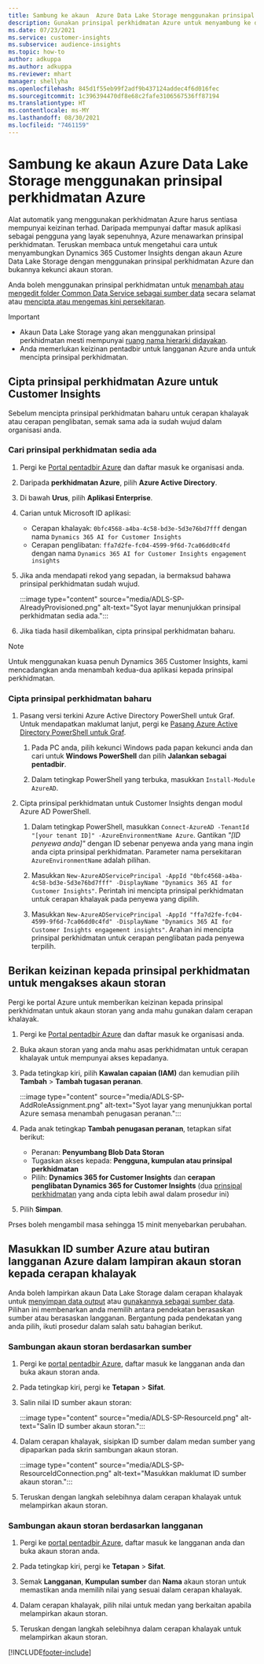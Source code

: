 ```yaml
---
title: Sambung ke akaun  Azure Data Lake Storage menggunakan prinsipal perkhidmatan
description: Gunakan prinsipal perkhidmatan Azure untuk menyambung ke data lake anda sendiri.
ms.date: 07/23/2021
ms.service: customer-insights
ms.subservice: audience-insights
ms.topic: how-to
author: adkuppa
ms.author: adkuppa
ms.reviewer: mhart
manager: shellyha
ms.openlocfilehash: 845d1f55eb99f2adf9b437124addec4f6d016fec
ms.sourcegitcommit: 1c396394470df8e68c2fafe3106567536ff87194
ms.translationtype: HT
ms.contentlocale: ms-MY
ms.lasthandoff: 08/30/2021
ms.locfileid: "7461159"
---
```

# <a name="connect-to-an-azure-data-lake-storage-account-by-using-an-azure-service-principal"></a>Sambung ke akaun Azure Data Lake Storage menggunakan prinsipal perkhidmatan Azure
<!--note from editor: The Cloud Style Guide would have us just use "Azure Data Lake Storage" to mean the current version, unless the old version (Gen1) is mentioned. I've followed this guidance, even though it seems that our docs and Azure docs are all over the map on this.-->
Alat automatik yang menggunakan perkhidmatan Azure harus sentiasa mempunyai keizinan terhad. Daripada mempunyai daftar masuk aplikasi sebagai pengguna yang layak sepenuhnya, Azure menawarkan prinsipal perkhidmatan. Teruskan membaca untuk mengetahui cara untuk menyambungkan Dynamics 365 Customer Insights dengan akaun Azure Data Lake Storage dengan menggunakan prinsipal perkhidmatan Azure dan bukannya kekunci akaun storan. 

Anda boleh menggunakan prinsipal perkhidmatan untuk [menambah atau mengedit folder Common Data Service sebagai sumber data](connect-common-data-model.md) secara selamat atau [mencipta atau mengemas kini persekitaran](get-started-paid.md).<!--note from editor: Suggested. Or it could be ", or create a new environment or update an existing one". I think "new" is implied with "create". The comma is necessary.-->

> [!IMPORTANT]
> - Akaun Data Lake Storage yang akan menggunakan<!--note from editor: Suggested. Or perhaps it could be "The Data Lake Storage account to which you want to give access to the service principal..."--> prinsipal perkhidmatan mesti mempunyai [ruang nama hierarki didayakan](/azure/storage/blobs/data-lake-storage-namespace).
> - Anda memerlukan keizinan pentadbir untuk langganan Azure anda untuk mencipta prinsipal perkhidmatan.

## <a name="create-an-azure-service-principal-for-customer-insights"></a>Cipta prinsipal perkhidmatan Azure untuk Customer Insights

Sebelum mencipta prinsipal perkhidmatan baharu untuk cerapan khalayak atau cerapan penglibatan, semak sama ada ia sudah wujud dalam organisasi anda.

### <a name="look-for-an-existing-service-principal"></a>Cari prinsipal perkhidmatan sedia ada

1. Pergi ke [Portal pentadbir Azure](https://portal.azure.com) dan daftar masuk ke organisasi anda.

2. Daripada **perkhidmatan Azure**, pilih **Azure Active Directory**.

3. Di bawah **Urus**, pilih **Aplikasi Enterprise**.

4. Carian untuk Microsoft<!--note from editor: Via Microsoft Writing Style Guide.--> ID aplikasi:
   - Cerapan khalayak: `0bfc4568-a4ba-4c58-bd3e-5d3e76bd7fff` dengan nama `Dynamics 365 AI for Customer Insights`
   - Cerapan penglibatan: `ffa7d2fe-fc04-4599-9f6d-7ca06dd0c4fd` dengan nama `Dynamics 365 AI for Customer Insights engagement insights`

5. Jika anda mendapati rekod yang sepadan, ia bermaksud bahawa prinsipal perkhidmatan sudah wujud. 
   
   :::image type="content" source="media/ADLS-SP-AlreadyProvisioned.png" alt-text="Syot layar menunjukkan prinsipal perkhidmatan sedia ada.":::
   
6. Jika tiada hasil dikembalikan, cipta prinsipal perkhidmatan baharu.

>[!NOTE]
>Untuk menggunakan kuasa penuh Dynamics 365 Customer Insights, kami mencadangkan anda menambah kedua-dua aplikasi kepada prinsipal perkhidmatan.<!--note from editor: Using the note format is suggested, just so this doesn't get lost by being tucked up in the step.-->

### <a name="create-a-new-service-principal"></a>Cipta prinsipal perkhidmatan baharu
<!--note from editor: Some general formatting notes: The MWSG wants bold for text the user enters (in addition to UI strings and the settings users select), but there's plenty of precedent for using code format for entering text in PowerShell so I didn't change that. Note that italic should be used for placeholders, but not much else.-->
1. Pasang versi terkini Azure Active Directory PowerShell untuk Graf. Untuk mendapatkan maklumat lanjut, pergi ke [Pasang Azure Active Directory PowerShell untuk Graf](/powershell/azure/active-directory/install-adv2).

   1. Pada PC anda, pilih kekunci Windows pada papan kekunci anda dan cari untuk **Windows PowerShell** dan pilih **Jalankan sebagai pentadbir**.<!--note from editor: Or should this be something like "search for **Windows PowerShell** and, if asked, select **Run as administrator**."?-->
   
   1. Dalam tetingkap PowerShell yang terbuka, masukkan `Install-Module AzureAD`.

2. Cipta prinsipal perkhidmatan untuk Customer Insights dengan modul Azure AD PowerShell.

   1. Dalam tetingkap PowerShell, masukkan `Connect-AzureAD -TenantId "[your tenant ID]" -AzureEnvironmentName Azure`. Gantikan *"[ID penyewa anda]"*<!--note from editor: Edit okay? Or should the quotation marks stay in the command line, in which case it would be "Replace *[your tenant ID]* --> dengan ID sebenar penyewa anda yang mana ingin anda cipta prinsipal perkhidmatan. Parameter nama persekitaran `AzureEnvironmentName` adalah pilihan.
  
   1. Masukkan `New-AzureADServicePrincipal -AppId "0bfc4568-a4ba-4c58-bd3e-5d3e76bd7fff" -DisplayName "Dynamics 365 AI for Customer Insights"`. Perintah ini mencipta prinsipal perkhidmatan untuk cerapan khalayak pada penyewa yang dipilih. 

   1. Masukkan `New-AzureADServicePrincipal -AppId "ffa7d2fe-fc04-4599-9f6d-7ca06dd0c4fd" -DisplayName "Dynamics 365 AI for Customer Insights engagement insights"`. Arahan ini mencipta prinsipal perkhidmatan untuk cerapan penglibatan<!--note from editor: Edit okay?--> pada penyewa terpilih.

## <a name="grant-permissions-to-the-service-principal-to-access-the-storage-account"></a>Berikan keizinan kepada prinsipal perkhidmatan untuk mengakses akaun storan

Pergi ke portal Azure untuk memberikan keizinan kepada prinsipal perkhidmatan untuk akaun storan yang anda mahu gunakan dalam cerapan khalayak.

1. Pergi ke [Portal pentadbir Azure](https://portal.azure.com) dan daftar masuk ke organisasi anda.

1. Buka akaun storan yang anda mahu asas perkhidmatan untuk cerapan khalayak untuk mempunyai akses kepadanya.

1. Pada tetingkap kiri, pilih **Kawalan capaian (IAM)** dan kemudian pilih **Tambah** > **Tambah tugasan peranan**.

   :::image type="content" source="media/ADLS-SP-AddRoleAssignment.png" alt-text="Syot layar yang menunjukkan portal Azure semasa menambah penugasan peranan.":::

1. Pada anak tetingkap **Tambah penugasan peranan**, tetapkan sifat berikut:
   - Peranan: **Penyumbang Blob Data Storan**
   - Tugaskan akses kepada: **Pengguna, kumpulan atau prinsipal perkhidmatan**
   - Pilih: **Dynamics 365 for Customer Insights** dan **cerapan penglibatan Dynamics 365 for Customer Insights** (dua [prinsipal perkhidmatan](#create-a-new-service-principal) yang anda cipta lebih awal dalam prosedur ini)

1.  Pilih **Simpan**.

Prses boleh mengambil masa sehingga 15 minit menyebarkan perubahan.

## <a name="enter-the-azure-resource-id-or-the-azure-subscription-details-in-the-storage-account-attachment-to-audience-insights"></a>Masukkan ID sumber Azure atau butiran langganan Azure dalam lampiran akaun storan kepada cerapan khalayak

Anda boleh<!--note from editor: Edit suggested only if this section is optional.--> lampirkan akaun Data Lake Storage dalam cerapan khalayak untuk [menyimpan data output](manage-environments.md) atau [gunakannya sebagai sumber data](connect-common-data-service-lake.md). Pilihan ini membenarkan anda memilih antara pendekatan berasaskan sumber atau berasaskan langganan. Bergantung pada pendekatan yang anda pilih, ikuti prosedur dalam salah satu bahagian berikut.<!--note from editor: Suggested.-->

### <a name="resource-based-storage-account-connection"></a>Sambungan akaun storan berdasarkan sumber

1. Pergi ke [portal pentadbir Azure](https://portal.azure.com), daftar masuk ke langganan anda dan buka akaun storan anda.

1. Pada tetingkap kiri, pergi ke **Tetapan** > **Sifat**.

1. Salin nilai ID sumber akaun storan:

   :::image type="content" source="media/ADLS-SP-ResourceId.png" alt-text="Salin ID sumber akaun storan.":::

1. Dalam cerapan khalayak, sisipkan ID sumber dalam medan sumber yang dipaparkan pada skrin sambungan akaun storan.

   :::image type="content" source="media/ADLS-SP-ResourceIdConnection.png" alt-text="Masukkan maklumat ID sumber akaun storan.":::   

1. Teruskan dengan langkah selebihnya dalam cerapan khalayak untuk melampirkan akaun storan.

### <a name="subscription-based-storage-account-connection"></a>Sambungan akaun storan berdasarkan langganan

1. Pergi ke [portal pentadbir Azure](https://portal.azure.com), daftar masuk ke langganan anda dan buka akaun storan anda.

1. Pada tetingkap kiri, pergi ke **Tetapan** > **Sifat**.

1. Semak **Langganan**, **Kumpulan sumber** dan **Nama** akaun storan untuk memastikan anda memilih nilai yang sesuai dalam cerapan khalayak.

1. Dalam cerapan khalayak, pilih nilai untuk medan yang berkaitan apabila melampirkan akaun storan.

1. Teruskan dengan langkah selebihnya dalam cerapan khalayak untuk melampirkan akaun storan.


[!INCLUDE[footer-include](../includes/footer-banner.md)]